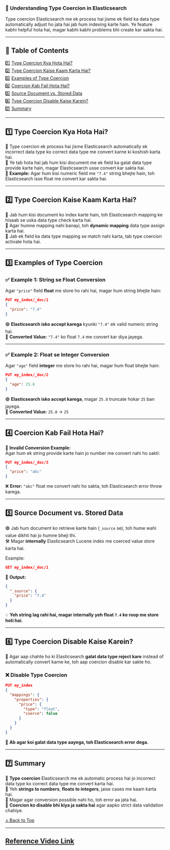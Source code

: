 ### 📖 **Understanding Type Coercion in Elasticsearch**  

Type coercion Elasticsearch me ek process hai jisme ek field ka data type automatically adjust ho jata hai jab hum indexing karte hain. Ye feature kabhi helpful hota hai, magar kabhi kabhi problems bhi create kar sakta hai.  

---

## 📌 **Table of Contents**
1️⃣ [Type Coercion Kya Hota Hai?](#1)  
2️⃣ [Type Coercion Kaise Kaam Karta Hai?](#2)  
3️⃣ [Examples of Type Coercion](#3)  
4️⃣ [Coercion Kab Fail Hota Hai?](#4)  
5️⃣ [Source Document vs. Stored Data](#5)  
6️⃣ [Type Coercion Disable Kaise Karein?](#6)  
7️⃣ [Summary](#7)  

---

## 1️⃣ **Type Coercion Kya Hota Hai?** <a id="1"></a>  

🔹 Type coercion ek process hai jisme Elasticsearch automatically ek incorrect data type ko correct data type me convert karne ki koshish karta hai.  
🔹 Ye tab hota hai jab hum kisi document me ek field ka galat data type provide karte hain, magar Elasticsearch usse convert kar sakta hai.  
🔹 **Example:** Agar hum kisi numeric field me `"7.4"` string bhejte hain, toh Elasticsearch isse float me convert kar sakta hai.  

---

## 2️⃣ **Type Coercion Kaise Kaam Karta Hai?** <a id="2"></a>  

🔹 Jab hum kisi document ko index karte hain, toh Elasticsearch mapping ke hisaab se uska data type check karta hai.  
🔹 Agar humne mapping nahi banayi, toh **dynamic mapping** data type assign karta hai.  
🔹 Jab ek field ka data type mapping se match nahi karta, tab type coercion activate hota hai.  

---

## 3️⃣ **Examples of Type Coercion** <a id="3"></a>  

### ✅ **Example 1: String se Float Conversion**  
Agar `"price"` field **float** me store ho rahi hai, magar hum string bhejte hain:

```json
PUT my_index/_doc/1
{
  "price": "7.4"
}
```

🟢 **Elasticsearch isko accept karega** kyunki `"7.4"` ek valid numeric string hai.  
🔄 **Converted Value:** `"7.4"` ko float `7.4` me convert kar diya jayega.  

---

### ✅ **Example 2: Float se Integer Conversion**  
Agar `"age"` field **integer** me store ho rahi hai, magar hum float bhejte hain:

```json
PUT my_index/_doc/2
{
  "age": 25.8
}
```

🟢 **Elasticsearch isko accept karega**, magar `25.8` truncate hokar `25` ban jayega.  
🔄 **Converted Value:** `25.8` → `25`  

---

## 4️⃣ **Coercion Kab Fail Hota Hai?** <a id="4"></a>  

🚫 **Invalid Conversion Example:**  
Agar hum ek string provide karte hain jo number me convert nahi ho sakti:

```json
PUT my_index/_doc/3
{
  "price": "abc"
}
```
❌ **Error:** `"abc"` float me convert nahi ho sakta, toh Elasticsearch error throw karega.  

---

## 5️⃣ **Source Document vs. Stored Data** <a id="5"></a>  

🟢 Jab hum document ko retrieve karte hain (`_source` se), toh hume wahi value dikhti hai jo humne bheji thi.  
🛠️ Magar **internally** Elasticsearch Lucene index me coerced value store karta hai.  

Example:  

```json
GET my_index/_doc/1
```

👀 **Output:**  
```json
{
  "_source": {
    "price": "7.4"
  }
}
```
💡 **Yeh string lag rahi hai, magar internally yeh float `7.4` ke roop me store hoti hai.**  

---

## 6️⃣ **Type Coercion Disable Kaise Karein?** <a id="6"></a>  

🔹 Agar aap chahte ho ki Elasticsearch **galat data type reject kare** instead of automatically convert karne ke, toh aap coercion disable kar sakte ho.  

### ❌ **Disable Type Coercion**
```json
PUT my_index
{
  "mappings": {
    "properties": {
      "price": {
        "type": "float",
        "coerce": false
      }
    }
  }
}
```

📌 **Ab agar koi galat data type aayega, toh Elasticsearch error dega.**  

---

## 7️⃣ **Summary** <a id="7"></a>  

🔹 **Type coercion** Elasticsearch me ek automatic process hai jo incorrect data type ko correct data type me convert karta hai.  
🔹 Yeh **strings to numbers**, **floats to integers**, jaise cases me kaam karta hai.  
🔹 Magar agar conversion possible nahi ho, toh error aa jata hai.  
🔹 **Coercion ko disable bhi kiya ja sakta hai** agar aapko strict data validation chahiye.  

[🔝 Back to Top](#📌-table-of-contents)

---
[Reference Video Link](https://youtu.be/PlX2r054oIQ?si=p-cKsuIgmWFT3Zv8)
---